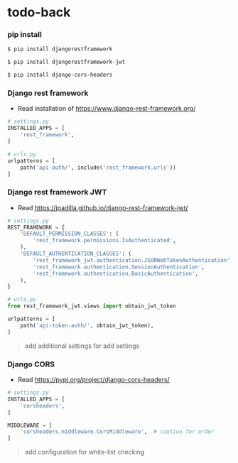 # todo-back

### pip install

```bash
$ pip install djangorestframework

$ pip install djangorestframework-jwt

$ pip install django-cors-headers
```

### Django rest framework

- Read installation of https://www.django-rest-framework.org/

```python
# settings.py
INSTALLED_APPS = [
    'rest_framework',
]

# urls.py
urlpatterns = [
    path('api-auth/', include('rest_framework.urls'))
]
```

### Django rest framework JWT

- Read https://jpadilla.github.io/django-rest-framework-jwt/

```python
# settings.py
REST_FRAMEWORK = {
    'DEFAULT_PERMISSION_CLASSES': (
        'rest_framework.permissions.IsAuthenticated',
    ),
    'DEFAULT_AUTHENTICATION_CLASSES': (
        'rest_framework_jwt.authentication.JSONWebTokenAuthentication',
        'rest_framework.authentication.SessionAuthentication',
        'rest_framework.authentication.BasicAuthentication',
    ),
}

# urls.py
from rest_framework_jwt.views import obtain_jwt_token

urlpatterns = [
    path('api-token-auth/', obtain_jwt_token),
]
```

> add additional settings for add settings

### Django CORS

- Read https://pypi.org/project/django-cors-headers/

```python
# settings.py
INSTALLED_APPS = [
    'corsheaders',
]

MIDDLEWARE = [
    'corsheaders.middleware.CorsMiddleware',  # caution for order
]
```

> add configuration for white-list checking